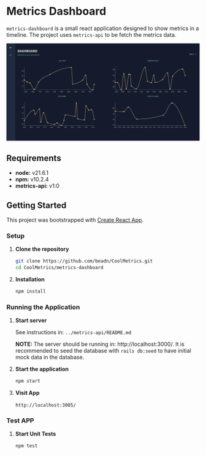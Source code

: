 # Metrics Dashboard

`metrics-dashboard` is a small react application designed to show metrics in a timeline. The project uses `metrics-api` to be fetch the metrics data.


![plot](./public/dashboard.png)


## Requirements

- **node:** v21.6.1
- **npm:** v10.2.4
- **metrics-api:** v1:0 

## Getting Started

This project was bootstrapped with [Create React App](https://github.com/facebook/create-react-app).

### Setup

1. **Clone the repository**

    ```bash
    git clone https://github.com/beadn/CoolMetrics.git
    cd CoolMetrics/metrics-dashboard
    ```

1. **Installation**
    ```bash
    npm install
    ```



### Running the Application

1. **Start server**

    See instructions in: `../metrics-api/README.md` 

    **NOTE:** The server should be running in: http://localhost:3000/. It is recommended to seed the database with `rails db:seed`  to have initial mock data in the database.



2. **Start the application**

    ```bash
    npm start 
    ```
3. **Visit App**

    `http://localhost:3005/` 

### Test APP
1. **Start Unit Tests**

    ```bash
    npm test
    ```
